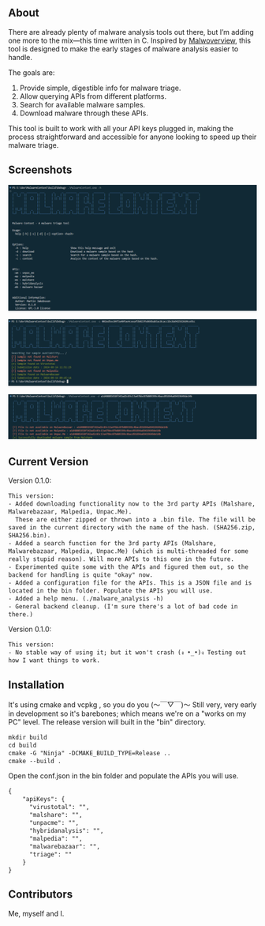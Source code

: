 ## About 
There are already plenty of malware analysis tools out there, but I’m adding one more to the mix—this time written in C. Inspired by [Malwoverview](https://github.com/alexandreborges/malwoverview), this tool is designed to make the early stages of malware analysis easier to handle.

The goals are:

1. Provide simple, digestible info for malware triage.
2. Allow querying APIs from different platforms.
3. Search for available malware samples.
3. Download malware through these APIs.

This tool is built to work with all your API keys plugged in, making the process straightforward and accessible for anyone looking to speed up their malware triage.

## Screenshots

![Help](pictures/picture_9_Help.png)

![Search Results](pictures/picture_7_Search_Malware_Update.png)

![Downloaded Files](pictures/picture_8_Download_Malware_Malshare_Update.png)


## Current Version
Version 0.1.0:

```
This version:
- Added downloading functionality now to the 3rd party APIs (Malshare, Malwarebazaar, Malpedia, Unpac.Me).
  These are either zipped or thrown into a .bin file. The file will be saved in the current directory with the name of the hash. (SHA256.zip, SHA256.bin).
- Added a search function for the 3rd party APIs (Malshare, Malwarebazaar, Malpedia, Unpac.Me) (which is multi-threaded for some really stupid reason). Will more APIs to this one in the future.
- Experimented quite some with the APIs and figured them out, so the backend for handling is quite "okay" now. 
- Added a configuration file for the APIs. This is a JSON file and is located in the bin folder. Populate the APIs you will use.
- Added a help menu. (./malware_analysis -h)
- General backend cleanup. (I'm sure there's a lot of bad code in there.)
```

Version 0.1.0:
```
This version: 
- No stable way of using it; but it won't crash (ง •_•)ง Testing out how I want things to work.
```

## Installation
It's using cmake and vcpkg , so you do you (～￣▽￣)～ Still very, very early in development so it's barebones; which means we're on a "works on my PC" level.
The release version will built in the "bin" directory. 
```
mkdir build
cd build
cmake -G "Ninja" -DCMAKE_BUILD_TYPE=Release ..
cmake --build . 
```
Open the conf.json in the bin folder and populate the APIs you will use. 

```
{
    "apiKeys": {
      "virustotal": "",
      "malshare": "",
      "unpacme": "",
      "hybridanalysis": "",
      "malpedia": "",
      "malwarebazaar": "",
      "triage": ""
    }
}

```

## Contributors

Me, myself and I. 




